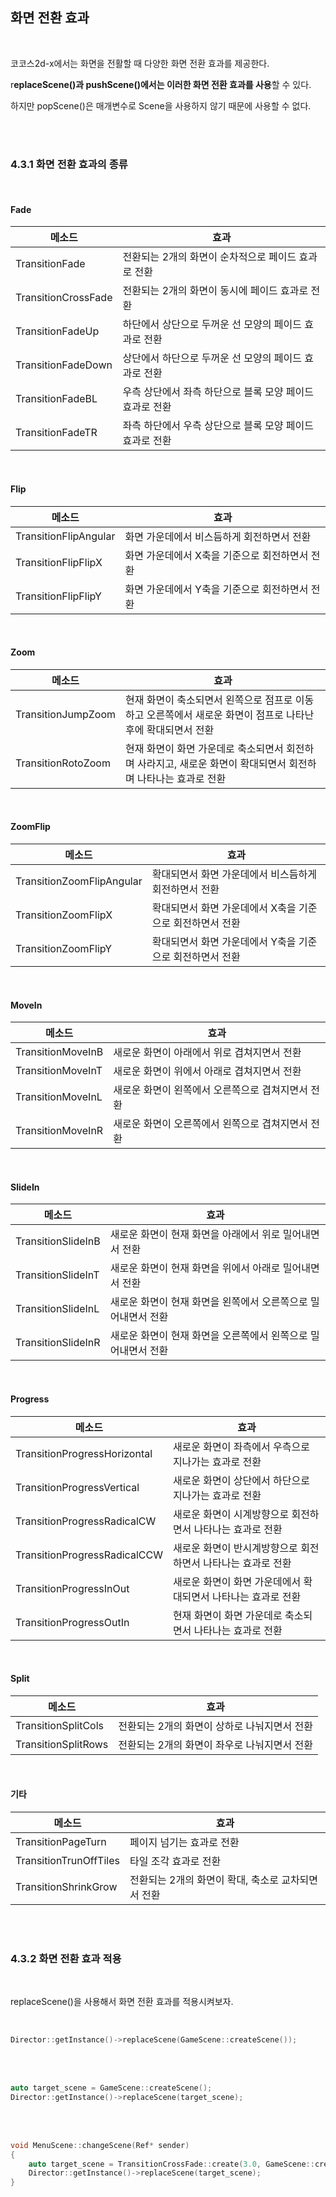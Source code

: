 ## 화면 전환 효과

</br>

코코스2d-x에서는 화면을 전활할 때 다양한 화면 전환 효과를 제공한다.

r**eplaceScene()과 pushScene()에서는 이러한 화면 전환 효과를 사용**할 수 있다.

하지만 popScene()은 매개변수로 Scene을 사용하지 않기 때문에 사용할 수 없다.

</br>
</br>

### 4.3.1 화면 전환 효과의 종류

</br>

#### Fade

|메소드|효과|
|-----|----|
|TransitionFade|전환되는 2개의 화면이 순차적으로 페이드 효과로 전환|
|TransitionCrossFade|전환되는 2개의 화면이 동시에 페이드 효과로 전환|
|TransitionFadeUp|하단에서 상단으로 두꺼운 선 모양의 페이드 효과로 전환|
|TransitionFadeDown|상단에서 하단으로 두꺼운 선 모양의 페이드 효과로 전환|
|TransitionFadeBL|우측 상단에서 좌측 하단으로 블록 모양 페이드 효과로 전환|
|TransitionFadeTR|좌측 하단에서 우측 상단으로 블록 모양 페이드 효과로 전환|

</br>

#### Flip

|메소드|효과|
|-----|----|
|TransitionFlipAngular|화면 가운데에서 비스듬하게 회전하면서 전환|
|TransitionFlipFlipX|화면 가운데에서 X축을 기준으로 회전하면서 전환|
|TransitionFlipFlipY|화면 가운데에서 Y축을 기준으로 회전하면서 전환|

</br>

#### Zoom

|메소드|효과|
|-----|----|
|TransitionJumpZoom|현재 화면이 축소되면서 왼쪽으로 점프로 이동하고 오른쪽에서 새로운 화면이 점프로 나타난 후에 확대되면서 전환|
|TransitionRotoZoom|현재 화면이 화면 가운데로 축소되면서 회전하며 사라지고, 새로운 화면이 확대되면서 회전하며 나타나는 효과로 전환|

</br>

#### ZoomFlip
|메소드|효과|
|-----|----|
|TransitionZoomFlipAngular|확대되면서 화면 가운데에서 비스듬하게 회전하면서 전환|
|TransitionZoomFlipX|확대되면서 화면 가운데에서 X축을 기준으로 회전하면서 전환|
|TransitionZoomFlipY|확대되면서 화면 가운데에서 Y축을 기준으로 회전하면서 전환|

<br>

#### MoveIn
|메소드|효과|
|-----|----|
|TransitionMoveInB|새로운 화면이 아래에서 위로 겹쳐지면서 전환|
|TransitionMoveInT|새로운 화면이 위에서 아래로 겹쳐지면서 전환|
|TransitionMoveInL|새로운 화면이 왼쪽에서 오른쪽으로 겹쳐지면서 전환|
|TransitionMoveInR|새로운 화면이 오른쪽에서 왼쪽으로 겹쳐지면서 전환|

</br>

#### SlideIn
|메소드|효과|
|-----|----|
|TransitionSlideInB|새로운 화면이 현재 화면을 아래에서 위로 밀어내면서 전환|
|TransitionSlideInT|새로운 화면이 현재 화면을 위에서 아래로 밀어내면서 전환|
|TransitionSlideInL|새로운 화면이 현재 화면을 왼쪽에서 오른쪽으로 밀어내면서 전환|
|TransitionSlideInR|새로운 화면이 현재 화면을 오른쪽에서 왼쪽으로 밀어내면서 전환|

</br>

#### Progress
|메소드|효과|
|-----|----|
|TransitionProgressHorizontal|새로운 화면이 좌측에서 우측으로 지나가는 효과로 전환|
|TransitionProgressVertical|새로운 화면이 상단에서 하단으로 지나가는 효과로 전환|
|TransitionProgressRadicalCW|새로운 화면이 시계방향으로 회전하면서 나타나는 효과로 전환|
|TransitionProgressRadicalCCW|새로운 화면이 반시계방향으로 회전하면서 나타나는 효과로 전환|
|TransitionProgressInOut|새로운 화면이 화면 가운데에서 확대되면서 나타나는 효과로 전환|
|TransitionProgressOutIn|현재 화면이 화면 가운데로 축소되면서 나타나는 효과로 전환|

</br>

#### Split
|메소드|효과|
|-----|----|
|TransitionSplitCols|전환되는 2개의 화면이 상하로 나눠지면서 전환|
|TransitionSplitRows|전환되는 2개의 화면이 좌우로 나눠지면서 전환|

</br>

#### 기타
|메소드|효과|
|-----|----|
|TransitionPageTurn|페이지 넘기는 효과로 전환|
|TransitionTrunOffTiles|타일 조각 효과로 전환|
|TransitionShrinkGrow|전환되는 2개의 화면이 확대, 축소로 교차되면서 전환|

</br>
</br>

### 4.3.2 화면 전환 효과 적용

</br>

replaceScene()을 사용해서 화면 전환 효과를 적용시켜보자.

</br>

```C++
Director::getInstance()->replaceScene(GameScene::createScene());
```
</br>

</br>

```C++
auto target_scene = GameScene::createScene();
Director::getInstance()->replaceScene(target_scene);
```
</br>

</br>

```C++
void MenuScene::changeScene(Ref* sender)
{
    auto target_scene = TransitionCrossFade::create(3.0, GameScene::createScene());
    Director::getInstance()->replaceScene(target_scene);
}
```
</br>